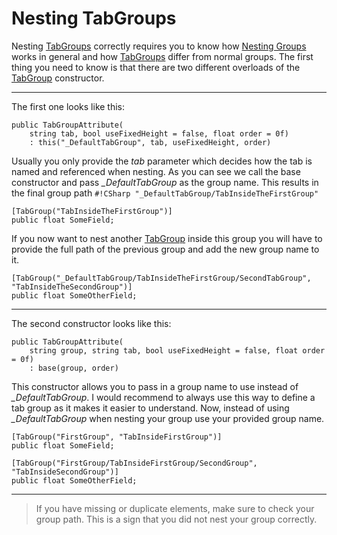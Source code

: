 # Nesting  TabGroups

Nesting [TabGroups] correctly requires you to know how [Nesting Groups] works in general and how [TabGroups] differ from normal groups. The first thing you need to know is that there are two different overloads of the [TabGroup] constructor. 

---

The first one looks like this:

```CSharp
public TabGroupAttribute(
	string tab, bool useFixedHeight = false, float order = 0f)
   	: this("_DefaultTabGroup", tab, useFixedHeight, order)
```

Usually you only provide the *tab* parameter which decides how the tab is named and referenced when nesting. As you can see we call the base constructor and pass *_DefaultTabGroup* as the group name. This results in the final group path `#!CSharp "_DefaultTabGroup/TabInsideTheFirstGroup"`

```CSharp
[TabGroup("TabInsideTheFirstGroup")]
public float SomeField;
```

If you now want to nest another [TabGroup] inside this group you will have to provide the full path of the previous group and add the new group name to it.

```CSharp
[TabGroup("_DefaultTabGroup/TabInsideTheFirstGroup/SecondTabGroup", "TabInsideTheSecondGroup")]
public float SomeOtherField;
```

---

The second constructor looks like this:

```CSharp
public TabGroupAttribute(
	string group, string tab, bool useFixedHeight = false, float order = 0f)
	: base(group, order)
```

This constructor allows you to pass in a group name to use instead of *_DefaultTabGroup*. I would recommend to always use this way to define a tab group as it makes it easier to understand. Now, instead of using *_DefaultTabGroup* when nesting your group use your provided group name.

```CSharp
[TabGroup("FirstGroup", "TabInsideFirstGroup")]
public float SomeField;

[TabGroup("FirstGroup/TabInsideFirstGroup/SecondGroup", "TabInsideSecondGroup")]
public float SomeOtherField;
```

---

> If you have missing or duplicate elements, make sure to check your group path. This is a sign that you did not nest your group correctly.










[Nesting Groups]: nesting-groups.md
[TabGroup]: https://www.odininspector.com/attributes/tab-group-attribute
[TabGroups]: https://www.odininspector.com/attributes/tab-group-attribute
